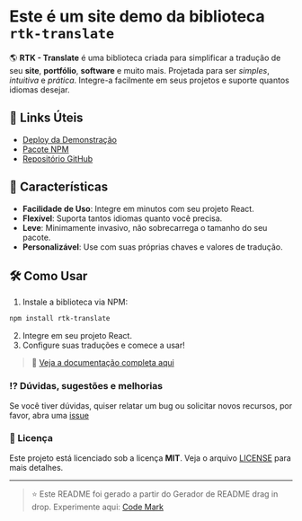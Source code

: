 # Este é um site demo da biblioteca `rtk-translate`

🌎 **RTK - Translate** é uma biblioteca criada para simplificar a tradução de seu **site**, **portfólio**, **software** e muito mais. Projetada para ser *simples*, *intuitiva* e *prática*. Integre-a facilmente em seus projetos e suporte quantos idiomas desejar.

## 🔗 Links Úteis

- [Deploy da Demonstração](https://rtk-translate-demo.vercel.app/)
- [Pacote NPM](https://www.npmjs.com/package/rtk-translate)
- [Repositório GitHub](https://www.github.com/seulink/aqui) 

## 🚀 Características

- **Facilidade de Uso**: Integre em minutos com seu projeto React.
- **Flexível**: Suporta tantos idiomas quanto você precisa.
- **Leve**: Minimamente invasivo, não sobrecarrega o tamanho do seu pacote.
- **Personalizável**: Use com suas próprias chaves e valores de tradução.

## 🛠 Como Usar

1. Instale a biblioteca via NPM:

```bash
npm install rtk-translate
```
2. Integre em seu projeto React.
3. Configure suas traduções e comece a usar!

> 🔗 [Veja a documentação completa aqui](https://www.npmjs.com/package/rtk-translate)

### ⁉️ Dúvidas, sugestões e melhorias 
Se você tiver dúvidas, quiser relatar um bug ou solicitar novos recursos, por favor, abra uma [issue]()

### 📝 Licença
Este projeto está licenciado sob a licença **MIT**. Veja o arquivo [LICENSE](/LICENSE) para mais detalhes.

---
> ⭐️ Este README foi gerado a partir do Gerador de README drag in drop. Experimente aqui: [Code Mark](https://code-mark.vercel.app/)